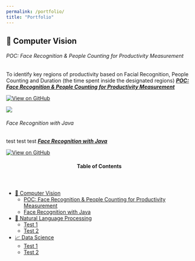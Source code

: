 ```yaml
---
permalink: /portfolio/
title: "Portfolio"
---
```


## 🤖 Computer Vision
###### POC: Face Recognition & People Counting for Productivity Measurement

To identify key regions of productivity based on Facial Recognition, People Counting and Duration (the time spent inside the designated regions) [***POC: Face Recognition & People Counting for Productivity Measurement***](https://github.com/sulaihasubi/Person-Detection-and-Counting)

[![View on GitHub](https://img.shields.io/badge/GitHub-View_on_GitHub-blue?logo=GitHub)](https://github.com/sulaihasubi/Person-Detection-and-Counting)

<p> <img src="https://sulaihasubi.github.io/assets/output/enter-non-productive.gif" class="align-center"> </p>

###### Face Recognition with Java

test test test [***Face Recognition with Java***](https://github.com/sulaihasubi/Person-Detection-and-Counting)

[![View on GitHub](https://img.shields.io/badge/GitHub-View_on_GitHub-blue?logo=GitHub)](https://github.com/sulaihasubi/Person-Detection-and-Counting)

<!-- This is for Sidebar Menu on the Rigth Side -->
<aside class="sidebar__right ">
            <nav class="toc">
              <header><h4 class="nav__title"><i class="fas fa-bookmark"></i> Table of Contents</h4></header>
              <ul class="toc__menu">
  <li class=""><a href="#-computer-vision">🤖 Computer Vision</a>
    <ul>
      <li class=""><a href="#poc-face-recognition--people-counting-for-productivity-measurement">POC: Face Recognition & People Counting for Productivity Measurement</a></li>
      <li class=""><a href="">Face Recognition with Java</a></li>
    </ul>
  </li>
  <li class=""><a href="#-education">📖 Natural Language Processing</a>
    <ul>
      <li class=""><a href="">Test 1</a></li>
      <li class=""><a href="">Test 2</a></li>
    </ul>
  </li>
  <li class=""><a href="#-data-science">📈 Data Science</a>
    <ul>
      <li class=""><a href="">Test 1</a></li>
      <li class=""><a href="">Test 2</a></li>
    </ul>
  </li>
</ul>